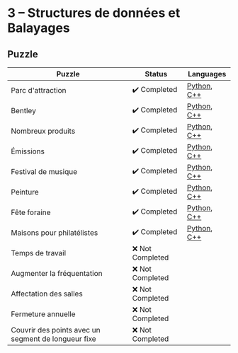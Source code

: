 # 3 – Structures de données et Balayages

## Puzzle

| Puzzle                                              | Status                       | Languages                                                                                                  |
| --------------------------------------------------- | ---------------------------- | ---------------------------------------------------------------------------------------------------------- |
| Parc d'attraction                                   | :heavy_check_mark: Completed | [Python](./1%20-%20Parc%20d'attraction.py), [C++](./1%20-%20Parc%20d'attraction.cpp)                       |
| Bentley                                             | :heavy_check_mark: Completed | [Python](./2%20-%20Bentley.py), [C++](./2%20-%20Bentley.cpp)                                               |
| Nombreux produits                                   | :heavy_check_mark: Completed | [Python](./3%20-%20Nombreux%20produits.py), [C++](./3%20-%20Nombreux%20produits.cpp)                       |
| Émissions                                           | :heavy_check_mark: Completed | [Python](./4%20-%20Émissions.py), [C++](./4%20-%20Émissions.cpp)                                           |
| Festival de musique                                 | :heavy_check_mark: Completed | [Python](./5%20-%20Festival%20de%20musique.py), [C++](./5%20-%20Festival%20de%20musique.cpp)               |
| Peinture                                            | :heavy_check_mark: Completed | [Python](./6%20-%20Peinture.py), [C++](./6%20-%20Peinture.cpp)                                             |
| Fête foraine                                        | :heavy_check_mark: Completed | [Python](./7%20-%20Fête%20foraine.py), [C++](./7%20-%20Fête%20foraine.cpp)                                 |
| Maisons pour philatélistes                          | :heavy_check_mark: Completed | [Python](./8%20-%20Maisons%20pour%20philatélistes.py), [C++](./8%20-%20Maisons%20pour%20philatélistes.cpp) |
| Temps de travail                                    | :x: Not Completed            |
| Augmenter la fréquentation                          | :x: Not Completed            |
| Affectation des salles                              | :x: Not Completed            |
| Fermeture annuelle                                  | :x: Not Completed            |
| Couvrir des points avec un segment de longueur fixe | :x: Not Completed            |
